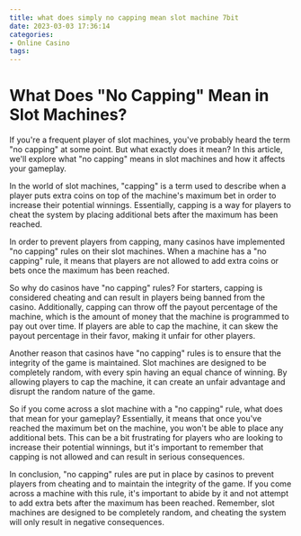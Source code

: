 ```yaml
---
title: what does simply no capping mean slot machine 7bit
date: 2023-03-03 17:36:14
categories:
- Online Casino
tags:
---
```

# What Does "No Capping" Mean in Slot Machines?

If you're a frequent player of slot machines, you've probably heard the term "no capping" at some point. But what exactly does it mean? In this article, we'll explore what "no capping" means in slot machines and how it affects your gameplay.

In the world of slot machines, "capping" is a term used to describe when a player puts extra coins on top of the machine's maximum bet in order to increase their potential winnings. Essentially, capping is a way for players to cheat the system by placing additional bets after the maximum has been reached.

In order to prevent players from capping, many casinos have implemented "no capping" rules on their slot machines. When a machine has a "no capping" rule, it means that players are not allowed to add extra coins or bets once the maximum has been reached.

So why do casinos have "no capping" rules? For starters, capping is considered cheating and can result in players being banned from the casino. Additionally, capping can throw off the payout percentage of the machine, which is the amount of money that the machine is programmed to pay out over time. If players are able to cap the machine, it can skew the payout percentage in their favor, making it unfair for other players.

Another reason that casinos have "no capping" rules is to ensure that the integrity of the game is maintained. Slot machines are designed to be completely random, with every spin having an equal chance of winning. By allowing players to cap the machine, it can create an unfair advantage and disrupt the random nature of the game.

So if you come across a slot machine with a "no capping" rule, what does that mean for your gameplay? Essentially, it means that once you've reached the maximum bet on the machine, you won't be able to place any additional bets. This can be a bit frustrating for players who are looking to increase their potential winnings, but it's important to remember that capping is not allowed and can result in serious consequences.

In conclusion, "no capping" rules are put in place by casinos to prevent players from cheating and to maintain the integrity of the game. If you come across a machine with this rule, it's important to abide by it and not attempt to add extra bets after the maximum has been reached. Remember, slot machines are designed to be completely random, and cheating the system will only result in negative consequences.